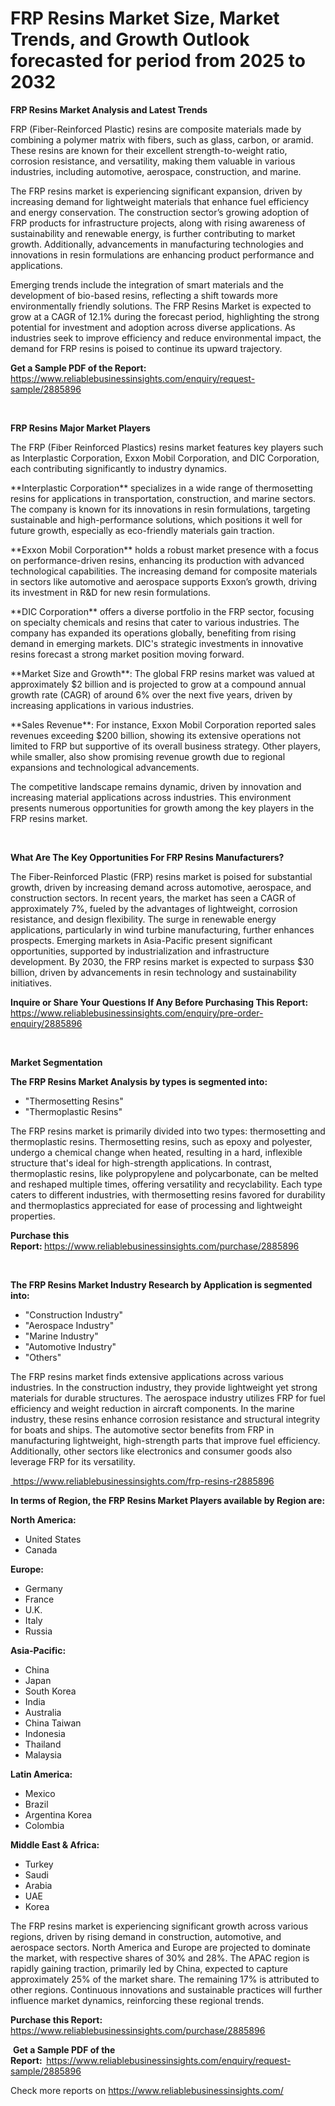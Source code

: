 <p><h1>FRP Resins Market Size, Market Trends, and Growth Outlook forecasted for period from 2025 to 2032</h1></p><p><strong>FRP Resins Market Analysis and Latest Trends</strong></p>
<p><p>FRP (Fiber-Reinforced Plastic) resins are composite materials made by combining a polymer matrix with fibers, such as glass, carbon, or aramid. These resins are known for their excellent strength-to-weight ratio, corrosion resistance, and versatility, making them valuable in various industries, including automotive, aerospace, construction, and marine.</p><p>The FRP resins market is experiencing significant expansion, driven by increasing demand for lightweight materials that enhance fuel efficiency and energy conservation. The construction sector’s growing adoption of FRP products for infrastructure projects, along with rising awareness of sustainability and renewable energy, is further contributing to market growth. Additionally, advancements in manufacturing technologies and innovations in resin formulations are enhancing product performance and applications.</p><p>Emerging trends include the integration of smart materials and the development of bio-based resins, reflecting a shift towards more environmentally friendly solutions. The FRP Resins Market is expected to grow at a CAGR of 12.1% during the forecast period, highlighting the strong potential for investment and adoption across diverse applications. As industries seek to improve efficiency and reduce environmental impact, the demand for FRP resins is poised to continue its upward trajectory.</p></p>
<p><strong>Get a Sample PDF of the Report:&nbsp;</strong> <a href="https://www.reliablebusinessinsights.com/enquiry/request-sample/2885896?utm_campaign=3283&utm_medium=2&utm_source=Github&utm_content=ia&utm_term=13032025&utm_id=frp-resins">https://www.reliablebusinessinsights.com/enquiry/request-sample/2885896</a></p>
<p>&nbsp;</p>
<p><strong>FRP Resins Major Market Players</strong></p>
<p><p>The FRP (Fiber Reinforced Plastics) resins market features key players such as Interplastic Corporation, Exxon Mobil Corporation, and DIC Corporation, each contributing significantly to industry dynamics. </p><p>**Interplastic Corporation** specializes in a wide range of thermosetting resins for applications in transportation, construction, and marine sectors. The company is known for its innovations in resin formulations, targeting sustainable and high-performance solutions, which positions it well for future growth, especially as eco-friendly materials gain traction.</p><p>**Exxon Mobil Corporation** holds a robust market presence with a focus on performance-driven resins, enhancing its production with advanced technological capabilities. The increasing demand for composite materials in sectors like automotive and aerospace supports Exxon’s growth, driving its investment in R&D for new resin formulations.</p><p>**DIC Corporation** offers a diverse portfolio in the FRP sector, focusing on specialty chemicals and resins that cater to various industries. The company has expanded its operations globally, benefiting from rising demand in emerging markets. DIC's strategic investments in innovative resins forecast a strong market position moving forward.</p><p>**Market Size and Growth**: The global FRP resins market was valued at approximately $2 billion and is projected to grow at a compound annual growth rate (CAGR) of around 6% over the next five years, driven by increasing applications in various industries.</p><p>**Sales Revenue**: For instance, Exxon Mobil Corporation reported sales revenues exceeding $200 billion, showing its extensive operations not limited to FRP but supportive of its overall business strategy. Other players, while smaller, also show promising revenue growth due to regional expansions and technological advancements.</p><p>The competitive landscape remains dynamic, driven by innovation and increasing material applications across industries. This environment presents numerous opportunities for growth among the key players in the FRP resins market.</p></p>
<p>&nbsp;</p>
<p><strong>What Are The Key Opportunities For FRP Resins Manufacturers?</strong></p>
<p><p>The Fiber-Reinforced Plastic (FRP) resins market is poised for substantial growth, driven by increasing demand across automotive, aerospace, and construction sectors. In recent years, the market has seen a CAGR of approximately 7%, fueled by the advantages of lightweight, corrosion resistance, and design flexibility. The surge in renewable energy applications, particularly in wind turbine manufacturing, further enhances prospects. Emerging markets in Asia-Pacific present significant opportunities, supported by industrialization and infrastructure development. By 2030, the FRP resins market is expected to surpass $30 billion, driven by advancements in resin technology and sustainability initiatives.</p></p>
<p><strong>Inquire or Share Your Questions If Any Before Purchasing This Report:</strong> <a href="https://www.reliablebusinessinsights.com/enquiry/pre-order-enquiry/2885896?utm_campaign=3283&utm_medium=2&utm_source=Github&utm_content=ia&utm_term=13032025&utm_id=frp-resins">https://www.reliablebusinessinsights.com/enquiry/pre-order-enquiry/2885896</a></p>
<p>&nbsp;</p>
<p><strong>Market Segmentation</strong></p>
<p><strong>The FRP Resins Market Analysis by types is segmented into:</strong></p>
<p><ul><li>"Thermosetting Resins"</li><li>"Thermoplastic Resins"</li></ul></p>
<p><p>The FRP resins market is primarily divided into two types: thermosetting and thermoplastic resins. Thermosetting resins, such as epoxy and polyester, undergo a chemical change when heated, resulting in a hard, inflexible structure that's ideal for high-strength applications. In contrast, thermoplastic resins, like polypropylene and polycarbonate, can be melted and reshaped multiple times, offering versatility and recyclability. Each type caters to different industries, with thermosetting resins favored for durability and thermoplastics appreciated for ease of processing and lightweight properties.</p></p>
<p><strong>Purchase this Report:&nbsp;</strong><a href="https://www.reliablebusinessinsights.com/purchase/2885896?utm_campaign=3283&utm_medium=2&utm_source=Github&utm_content=ia&utm_term=13032025&utm_id=frp-resins">https://www.reliablebusinessinsights.com/purchase/2885896</a></p>
<p>&nbsp;</p>
<p><strong>The FRP Resins Market Industry Research by Application is segmented into:</strong></p>
<p><ul><li>"Construction Industry"</li><li>"Aerospace Industry"</li><li>"Marine Industry"</li><li>"Automotive Industry"</li><li>"Others"</li></ul></p>
<p><p>The FRP resins market finds extensive applications across various industries. In the construction industry, they provide lightweight yet strong materials for durable structures. The aerospace industry utilizes FRP for fuel efficiency and weight reduction in aircraft components. In the marine industry, these resins enhance corrosion resistance and structural integrity for boats and ships. The automotive sector benefits from FRP in manufacturing lightweight, high-strength parts that improve fuel efficiency. Additionally, other sectors like electronics and consumer goods also leverage FRP for its versatility.</p></p>
<p><a href="https://www.reliablebusinessinsights.com/frp-resins-r2885896?utm_campaign=3283&utm_medium=2&utm_source=Github&utm_content=ia&utm_term=13032025&utm_id=frp-resins">&nbsp;https://www.reliablebusinessinsights.com/frp-resins-r2885896</a></p>
<p><strong>In terms of Region, the FRP Resins Market Players available by Region are:</strong></p>
<p>
    <p> <strong> North America: </strong>
        <ul>
            <li>United States</li>
            <li>Canada</li>
        </ul>
        </p> 
    <p> <strong> Europe: </strong>
        <ul>
            <li>Germany</li>
            <li>France</li>
            <li>U.K.</li>
            <li>Italy</li>
            <li>Russia</li>
        </ul>
        </p> 
    <p> <strong> Asia-Pacific: </strong>
        <ul>
            <li>China</li>
            <li>Japan</li>
            <li>South Korea</li>
            <li>India</li>
            <li>Australia</li>
            <li>China Taiwan</li>
            <li>Indonesia</li>
            <li>Thailand</li>
            <li>Malaysia</li>
        </ul>
        </p> 
    <p> <strong> Latin America: </strong>
        <ul>
            <li>Mexico</li>
            <li>Brazil</li>
            <li>Argentina Korea</li>
            <li>Colombia</li>
        </ul>
        </p> 
    <p> <strong> Middle East & Africa: </strong>
        <ul>
            <li>Turkey</li>
            <li>Saudi</li>
            <li>Arabia</li>
            <li>UAE</li>
            <li>Korea</li>
        </ul>
    </p>
    </p>
<p><p>The FRP resins market is experiencing significant growth across various regions, driven by rising demand in construction, automotive, and aerospace sectors. North America and Europe are projected to dominate the market, with respective shares of 30% and 28%. The APAC region is rapidly gaining traction, primarily led by China, expected to capture approximately 25% of the market share. The remaining 17% is attributed to other regions. Continuous innovations and sustainable practices will further influence market dynamics, reinforcing these regional trends.</p></p>
<p><strong>Purchase this Report: </strong><a href="https://www.reliablebusinessinsights.com/purchase/2885896?utm_campaign=3283&utm_medium=2&utm_source=Github&utm_content=ia&utm_term=13032025&utm_id=frp-resins">https://www.reliablebusinessinsights.com/purchase/2885896</a></p>
<p>&nbsp;<strong>Get a Sample PDF of the Report:&nbsp;&nbsp;</strong><a href="https://www.reliablebusinessinsights.com/enquiry/request-sample/2885896?utm_campaign=3283&utm_medium=2&utm_source=Github&utm_content=ia&utm_term=13032025&utm_id=frp-resins">https://www.reliablebusinessinsights.com/enquiry/request-sample/2885896</a></p>
<p><strong></strong></p>
<p>Check more reports on <a href="https://www.reliablebusinessinsights.com/?utm_campaign=3283&utm_medium=2&utm_source=Github&utm_content=ia&utm_term=13032025&utm_id=frp-resins">https://www.reliablebusinessinsights.com/</a></p>